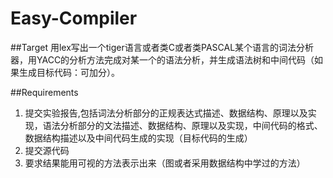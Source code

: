 # Easy-Compiler

##Target
用lex写出一个tiger语言或者类C或者类PASCAL某个语言的词法分析器，用YACC的分析方法完成对某一个的语法分析，并生成语法树和中间代码（如果生成目标代码：可加分）。 

##Requirements
1. 提交实验报告,包括词法分析部分的正规表达式描述、数据结构、原理以及实现，语法分析部分的文法描述、数据结构、原理以及实现，中间代码的格式、数据结构描述以及中间代码生成的实现（目标代码的生成）
2. 提交源代码
3. 要求结果能用可视的方法表示出来（图或者采用数据结构中学过的方法） 


